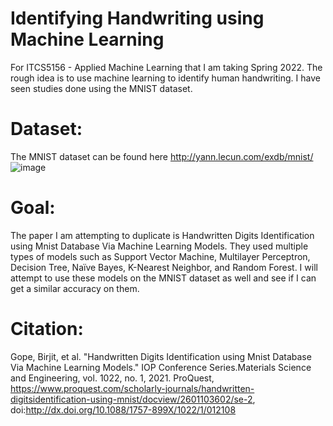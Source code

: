 # Identifying Handwriting using Machine Learning
For ITCS5156 - Applied Machine Learning that I am taking Spring 2022. The rough idea is to use machine learning to identify human handwriting. 
I have seen studies done using the MNIST dataset. 

# Dataset:
The MNIST dataset can be found here http://yann.lecun.com/exdb/mnist/
![image](https://user-images.githubusercontent.com/50918318/151715870-646c140d-e907-48eb-9e58-72465c6e8499.png)


# Goal:
The paper I am attempting to duplicate is Handwritten Digits Identification using Mnist Database Via Machine Learning Models. They used multiple types of models such as Support Vector Machine, Multilayer Perceptron, Decision Tree, Naïve Bayes, K-Nearest Neighbor, and Random Forest. I will attempt to use these models on the MNIST dataset as well and see if I can get a similar accuracy on them. 

# Citation:
Gope, Birjit, et al. "Handwritten Digits Identification using Mnist Database Via	Machine	Learning Models." IOP Conference Series.Materials Science and	Engineering, vol. 1022, no. 1, 2021. ProQuest, https://www.proquest.com/scholarly-journals/handwritten-digitsidentification-using-mnist/docview/2601103602/se-2,	doi:http://dx.doi.org/10.1088/1757-899X/1022/1/012108
